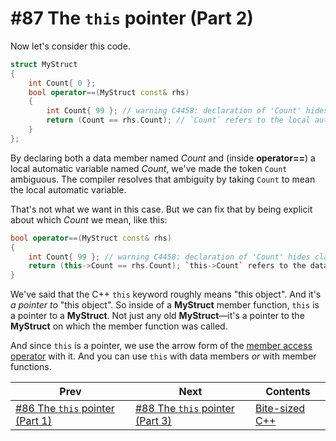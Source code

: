 # #87 The `this` pointer (Part 2)

Now let's consider this code.

```cpp
struct MyStruct
{
    int Count{ 0 };
    bool operator==(MyStruct const& rhs)
    {
        int Count{ 99 }; // warning C4458: declaration of 'Count' hides class member
        return (Count == rhs.Count); // `Count` refers to the local automatic variable
    }
};
```

By declaring both a data member named *Count* and (inside **operator==**) a local automatic variable named *Count*, we've made the token `Count` ambiguous. The compiler resolves that ambiguity by taking `Count` to mean the local automatic variable.

That's not what we want in this case. But we can fix that by being explicit about which *Count* we mean, like this:

```cpp
bool operator==(MyStruct const& rhs)
{
    int Count{ 99 }; // warning C4458: declaration of 'Count' hides class member
    return (this->Count == rhs.Count); `this->Count` refers to the data member
}
```

We've said that the C++ `this` keyword roughly means "this object". And it's *a pointer to* "this object". So inside of a **MyStruct** member function, `this` is a pointer to a **MyStruct**. Not just any old **MyStruct**&mdash;it's a pointer to the **MyStruct** on which the member function was called.

And since `this` is a pointer, we use the arrow form of the [member access operator](https://docs.microsoft.com/cpp/cpp/member-access-operators-dot-and) with it. And you can use `this` with data members *or* with member functions.

|Prev|Next|Contents|
|-|-|-|
|[#86 The `this` pointer (Part 1)](086.md)|[#88 The `this` pointer (Part 3)](088.md)|[Bite-sized C++](../README.md)|
